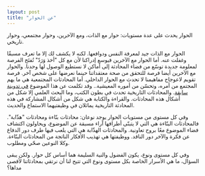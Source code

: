 ```yaml
---
layout: post
title: "عن الحوار"
---
```


الحوار يحدث على عدة مستويات: حوار مع الذات، ومع الآخرين، وحوار مجتمعي، وحوار تاريخي.

 الحوار مع الذات جيد لمعرفة النفس ودوافعها. لكنه لا يكشف لك إلا ما تعرف مسبقًا وغفلت عنه. أما الحوار مع الآخرين فيوسع إدراكنا لأن مع كل "أخذ وَرَدّ" تُفتَح الفرصة لمعلومة جديدة توسّع من فضاء المحادثة إلى أماكن لا نستطيع الوصول لها وحدنا. والحوار مع الآخرين أيضا فرصة للتحقق من صحة معتقداتنا حينما نعرضها على شخص آخر. فرصة تقويم لاعوجاج مفاهيمنا لا تحدث مع الحوار الداخلي. أما المحادثات المجتمعية هي ما يهم المجتمع من أمره، وتحسّن من أموره المعيشية.. وقد تكلمت عن هذا الموضوع [في تدوينة سابقة](https://althukairm.github.io/2021/02/07/convos.html). والمحادثات التاريخية تحدث في بطون الكتب، وما البحث العلمي إلا شكل من أشكال هذه المحادثات. والقراءة والكتابة هي شكل من أشكال المشاركة في هذه المحادثة التاريخية يماثلان في وظيفتيهما الاستماع والحديث.

وفي كل مستوى من مستويات الحوار يوجد نوعان: محادثات بنّاءة ومحادثات "هذّابة". فالمحادثات البنّاءة هي التي لا يتبنّى أطرافها آراء مسبقة عن الموضوع، ويحاولون اكتشاف فضاء الموضوع معًا بروح تعاونية. والمحادثات الهذّابة هي التي يلعب فيها طرف دور الدفاع عن فكرة والآخر دور الناقد. ووظيفتها هي تهذيب الأفكار الناتجة من المحادثات البنّاءة. وكلا النوعين صحّي ومطلوب.

وفي كل مستوى ونوع، يكون الفضول والنية السليمة هما أساس كل حوار. ولكن يبقى السؤال، ما هي الأسرار الخاصة بكل مستوى ونوع التي تتيح لنا أن نرتقي بمحادثاتنا لأقصى مداها؟